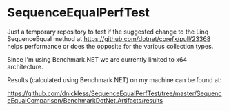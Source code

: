 # SequenceEqualPerfTest

Just a temporary repository to test if the suggested change to the Linq SequenceEqual method at https://github.com/dotnet/corefx/pull/23368 helps performance or does the opposite for the various collection types.

Since I'm using Benchmark.NET we are currently limited to x64 architecture.

Results (calculated using Benchmark.NET) on my machine can be found at:

https://github.com/dnickless/SequenceEqualPerfTest/tree/master/SequenceEqualComparison/BenchmarkDotNet.Artifacts/results
